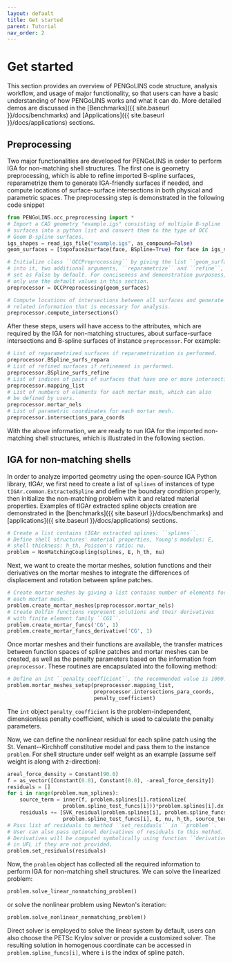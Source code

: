 ```yaml
---
layout: default
title: Get started
parent: Tutorial
nav_order: 2
---
```


# Get started

This section provides an overview of PENGoLINS code structure, analysis workflow, and usage of major functionality, so that users can have a basic understanding of how PENGoLINS works and what it can do. More detailed demos are discussed in the [Benchmarks]({{ site.baseurl }}/docs/benchmarks) and [Applications]({{ site.baseurl }}/docs/applications) sections.

## Preprocessing
Two major functionalities are developed for PENGoLINS in order to perform IGA for non-matching shell structures. The first one is geometry preprocessing, which is able to refine imported B-spline surfaces, reparametrize them to generate IGA-friendly surfaces if needed, and compute locations of surface-surface intersections in both physical and parametric spaces. The preprocessing step is demonstrated in the following code snippet
```python
from PENGoLINS.occ_preprocessing import *
# Import a CAD geometry "example.igs" consisting of multiple B-spline 
# surfaces into a python list and convert them to the type of OCC 
# Geom B-spline surfaces.
igs_shapes = read_igs_file("example.igs", as_compound=False)
geom_surfaces = [topoface2surface(face, BSpline=True) for face in igs_shapes]

# Initialize class ``OCCPreprocessing`` by giving the list ``geom_surfaces``
# into it, two additional arguments, ``reparametrize`` and ``refine``, are 
# set as False by default. For conciseness and demonstration purposess, we 
# only use the default values in this section.
preprocessor = OCCPreprocessing(geom_surfaces)

# Compute locations of intersections between all surfaces and generate 
# related information that is necessary for analysis.
preprocessor.compute_intersections()
```

After these steps, users will have access to the attributes, which are required by the IGA for non-matching structures, about surface-surface intersections and B-spline surfaces of instance `preprocessor`. For example:
```python
# List of reparametrized surfaces if reparametrization is performed.
preprocessor.BSpline_surfs_repara
# List of refined surfaces if refinement is performed.
preprocessor.BSpline_surfs_refine
# List of indices of pairs of surfaces that have one or more intersections.
preprocessor.mapping_list
# List of numbers of elements for each mortar mesh, which can also 
# be defined by users.
preprocessor.mortar_nels
# List of parametric coordinates for each mortar mesh.
preprocessor.intersections_para_coords
```

With the above information, we are ready to run IGA for the imported non-matching shell structures, which is illustrated in the following section.


## IGA for non-matching shells

In order to analyze imported geometry using the open-source IGA Python library, tIGAr, we first need to create a list of ``splines`` of instances of type ``tIGAr.common.ExtractedSpline`` and define the boundary condition properly, then initialize the non-matching problem with it and related material properties. Examples of tIGAr extracted spline objects creation are demonstrated in the [benchmarks]({{ site.baseurl }}/docs/benchmarks) and [applications]({{ site.baseurl }}/docs/applications) sections.
```python
# Create a list contains tIGAr extracted splines: ``splines``.
# Define shell structures' material properties, Young's modulus: E, 
# shell thickness: h_th, Poisson's ratio: nu.
problem = NonMatchingCoupling(splines, E, h_th, nu)
```
Next, we want to create the mortar meshes, solution functions and their derivatives on the mortar meshes to integrate the differences of displacement and rotation between spline patches.
```python
# Create mortar meshes by giving a list contains number of elements for 
# each mortar mesh.
problem.create_mortar_meshes(preprocessor.mortar_nels)
# Create Dolfin functions represent solutions and their derivatives
# with finite element family ``CG1``.
problem.create_mortar_funcs('CG', 1)
problem.create_mortar_funcs_derivative('CG', 1)
```
Once mortar meshes and their functions are available, the transfer matrices between function spaces of spline patches and mortar meshes can be created, as well as the penalty parameters based on the information from ``preprocessor``. These routines are encapsulated into the following method:
```python
# Define an int ``penalty_coefficient``, the recommended value is 1000.
problem.mortar_meshes_setup(preprocessor.mapping_list,
                            preprocessor.intersections_para_coords,
                            penalty_coefficient)
```
The ``int`` object ``penalty_coefficient`` is the problem-independent, dimensionless penalty coefficient, which is used to calculate the penalty parameters.

Now, we can define the nonlinear residual for each spline patch using the St. Venant--Kirchhoff constitutive model and pass them to the instance ``problem``. For shell structure under self weight as an example (assume self weight is along with z-direction):
```python
areal_force_density = Constant(90.0)
f = as_vector([Constant(0.0), Constant(0.0), -areal_force_density])
residuals = []
for i in range(problem.num_splines):
    source_term = inner(f, problem.splines[i].rationalize(
                  problem.spline_test_funcs[i]))*problem.splines[i].dx
    residuals += [SVK_residual(problem.splines[i], problem.spline_funcs[i], 
                  problem.spline_test_funcs[i], E, nu, h_th, source_term)]
# Pass list of residuals to method ``set_residuals`` in ``problem``. 
# User can also pass optional derivatives of residuals to this method. 
# Derivatives will be computed symbolically using function ``derivative`` 
# in UFL if they are not provided.
problem.set_residuals(residuals)
```
Now, the ``problem`` object has collected all the required information to perform IGA for non-matching shell structures. We can solve the linearized problem:
```python
problem.solve_linear_nonmatching_problem()
```
or solve the nonlinear problem using Newton's iteration:
```python
problem.solve_nonlinear_nonmatching_problem()
```
Direct solver is employed to solve the linear system by default, users can also choose the PETSc Krylov solver or provide a customized solver. The resulting solution in homogenous coordinate can be accessed in ``problem.spline_funcs[i]``, where ``i`` is the index of spline patch.